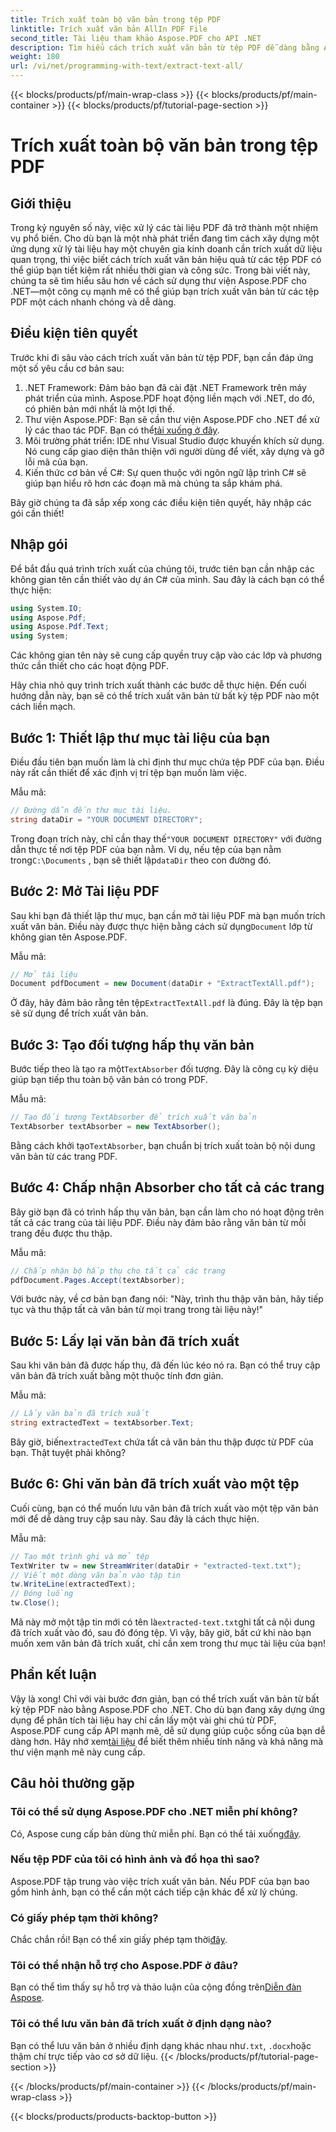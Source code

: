 ```yaml
---
title: Trích xuất toàn bộ văn bản trong tệp PDF
linktitle: Trích xuất văn bản AllIn PDF File
second_title: Tài liệu tham khảo Aspose.PDF cho API .NET
description: Tìm hiểu cách trích xuất văn bản từ tệp PDF dễ dàng bằng Aspose.PDF cho .NET với hướng dẫn từng bước này.
weight: 180
url: /vi/net/programming-with-text/extract-text-all/
---
```


{{< blocks/products/pf/main-wrap-class >}}
{{< blocks/products/pf/main-container >}}
{{< blocks/products/pf/tutorial-page-section >}}

# Trích xuất toàn bộ văn bản trong tệp PDF

## Giới thiệu

Trong kỷ nguyên số này, việc xử lý các tài liệu PDF đã trở thành một nhiệm vụ phổ biến. Cho dù bạn là một nhà phát triển đang tìm cách xây dựng một ứng dụng xử lý tài liệu hay một chuyên gia kinh doanh cần trích xuất dữ liệu quan trọng, thì việc biết cách trích xuất văn bản hiệu quả từ các tệp PDF có thể giúp bạn tiết kiệm rất nhiều thời gian và công sức. Trong bài viết này, chúng ta sẽ tìm hiểu sâu hơn về cách sử dụng thư viện Aspose.PDF cho .NET—một công cụ mạnh mẽ có thể giúp bạn trích xuất văn bản từ các tệp PDF một cách nhanh chóng và dễ dàng.

## Điều kiện tiên quyết

Trước khi đi sâu vào cách trích xuất văn bản từ tệp PDF, bạn cần đáp ứng một số yêu cầu cơ bản sau:

1. .NET Framework: Đảm bảo bạn đã cài đặt .NET Framework trên máy phát triển của mình. Aspose.PDF hoạt động liền mạch với .NET, do đó, có phiên bản mới nhất là một lợi thế.
2. Thư viện Aspose.PDF: Bạn sẽ cần thư viện Aspose.PDF cho .NET để xử lý các thao tác PDF. Bạn có thể[tải xuống ở đây](https://releases.aspose.com/pdf/net/).
3. Môi trường phát triển: IDE như Visual Studio được khuyến khích sử dụng. Nó cung cấp giao diện thân thiện với người dùng để viết, xây dựng và gỡ lỗi mã của bạn.
4. Kiến thức cơ bản về C#: Sự quen thuộc với ngôn ngữ lập trình C# sẽ giúp bạn hiểu rõ hơn các đoạn mã mà chúng ta sắp khám phá.

Bây giờ chúng ta đã sắp xếp xong các điều kiện tiên quyết, hãy nhập các gói cần thiết!

## Nhập gói

Để bắt đầu quá trình trích xuất của chúng tôi, trước tiên bạn cần nhập các không gian tên cần thiết vào dự án C# của mình. Sau đây là cách bạn có thể thực hiện:

```csharp
using System.IO;
using Aspose.Pdf;
using Aspose.Pdf.Text;
using System;
```

Các không gian tên này sẽ cung cấp quyền truy cập vào các lớp và phương thức cần thiết cho các hoạt động PDF. 

Hãy chia nhỏ quy trình trích xuất thành các bước dễ thực hiện. Đến cuối hướng dẫn này, bạn sẽ có thể trích xuất văn bản từ bất kỳ tệp PDF nào một cách liền mạch.

## Bước 1: Thiết lập thư mục tài liệu của bạn

Điều đầu tiên bạn muốn làm là chỉ định thư mục chứa tệp PDF của bạn. Điều này rất cần thiết để xác định vị trí tệp bạn muốn làm việc.

Mẫu mã:

```csharp
// Đường dẫn đến thư mục tài liệu.
string dataDir = "YOUR DOCUMENT DIRECTORY";
```

 Trong đoạn trích này, chỉ cần thay thế`"YOUR DOCUMENT DIRECTORY"` với đường dẫn thực tế nơi tệp PDF của bạn nằm. Ví dụ, nếu tệp của bạn nằm trong`C:\Documents` , bạn sẽ thiết lập`dataDir` theo con đường đó.

## Bước 2: Mở Tài liệu PDF

 Sau khi bạn đã thiết lập thư mục, bạn cần mở tài liệu PDF mà bạn muốn trích xuất văn bản. Điều này được thực hiện bằng cách sử dụng`Document` lớp từ không gian tên Aspose.PDF.

Mẫu mã:

```csharp
// Mở tài liệu
Document pdfDocument = new Document(dataDir + "ExtractTextAll.pdf");
```

 Ở đây, hãy đảm bảo rằng tên tệp`ExtractTextAll.pdf` là đúng. Đây là tệp bạn sẽ sử dụng để trích xuất văn bản.

## Bước 3: Tạo đối tượng hấp thụ văn bản

 Bước tiếp theo là tạo ra một`TextAbsorber` đối tượng. Đây là công cụ kỳ diệu giúp bạn tiếp thu toàn bộ văn bản có trong PDF.

Mẫu mã:

```csharp
// Tạo đối tượng TextAbsorber để trích xuất văn bản
TextAbsorber textAbsorber = new TextAbsorber();
```

 Bằng cách khởi tạo`TextAbsorber`, bạn chuẩn bị trích xuất toàn bộ nội dung văn bản từ các trang PDF.

## Bước 4: Chấp nhận Absorber cho tất cả các trang

Bây giờ bạn đã có trình hấp thụ văn bản, bạn cần làm cho nó hoạt động trên tất cả các trang của tài liệu PDF. Điều này đảm bảo rằng văn bản từ mỗi trang đều được thu thập.

Mẫu mã:

```csharp
// Chấp nhận bộ hấp thụ cho tất cả các trang
pdfDocument.Pages.Accept(textAbsorber);
```

Với bước này, về cơ bản bạn đang nói: "Này, trình thu thập văn bản, hãy tiếp tục và thu thập tất cả văn bản từ mọi trang trong tài liệu này!"

## Bước 5: Lấy lại văn bản đã trích xuất

Sau khi văn bản đã được hấp thụ, đã đến lúc kéo nó ra. Bạn có thể truy cập văn bản đã trích xuất bằng một thuộc tính đơn giản.

Mẫu mã:

```csharp
// Lấy văn bản đã trích xuất
string extractedText = textAbsorber.Text;
```

 Bây giờ, biến`extractedText` chứa tất cả văn bản thu thập được từ PDF của bạn. Thật tuyệt phải không?

## Bước 6: Ghi văn bản đã trích xuất vào một tệp

Cuối cùng, bạn có thể muốn lưu văn bản đã trích xuất vào một tệp văn bản mới để dễ dàng truy cập sau này. Sau đây là cách thực hiện.

Mẫu mã:

```csharp
// Tạo một trình ghi và mở tệp
TextWriter tw = new StreamWriter(dataDir + "extracted-text.txt");
// Viết một dòng văn bản vào tập tin
tw.WriteLine(extractedText);
// Đóng luồng
tw.Close();
```

 Mã này mở một tập tin mới có tên là`extracted-text.txt`ghi tất cả nội dung đã trích xuất vào đó, sau đó đóng tệp. Vì vậy, bây giờ, bất cứ khi nào bạn muốn xem văn bản đã trích xuất, chỉ cần xem trong thư mục tài liệu của bạn!

## Phần kết luận

 Vậy là xong! Chỉ với vài bước đơn giản, bạn có thể trích xuất văn bản từ bất kỳ tệp PDF nào bằng Aspose.PDF cho .NET. Cho dù bạn đang xây dựng ứng dụng để phân tích tài liệu hay chỉ cần lấy một vài ghi chú từ PDF, Aspose.PDF cung cấp API mạnh mẽ, dễ sử dụng giúp cuộc sống của bạn dễ dàng hơn. Hãy nhớ xem[tài liệu](https://reference.aspose.com/pdf/net/) để biết thêm nhiều tính năng và khả năng mà thư viện mạnh mẽ này cung cấp.

## Câu hỏi thường gặp

### Tôi có thể sử dụng Aspose.PDF cho .NET miễn phí không?
 Có, Aspose cung cấp bản dùng thử miễn phí. Bạn có thể tải xuống[đây](https://releases.aspose.com/).

### Nếu tệp PDF của tôi có hình ảnh và đồ họa thì sao?
Aspose.PDF tập trung vào việc trích xuất văn bản. Nếu PDF của bạn bao gồm hình ảnh, bạn có thể cần một cách tiếp cận khác để xử lý chúng.

### Có giấy phép tạm thời không?
 Chắc chắn rồi! Bạn có thể xin giấy phép tạm thời[đây](https://purchase.aspose.com/temporary-license/).

### Tôi có thể nhận hỗ trợ cho Aspose.PDF ở đâu?
 Bạn có thể tìm thấy sự hỗ trợ và thảo luận của cộng đồng trên[Diễn đàn Aspose](https://forum.aspose.com/c/pdf/10).

### Tôi có thể lưu văn bản đã trích xuất ở định dạng nào?
 Bạn có thể lưu văn bản ở nhiều định dạng khác nhau như`.txt`, `.docx`hoặc thậm chí trực tiếp vào cơ sở dữ liệu.
{{< /blocks/products/pf/tutorial-page-section >}}

{{< /blocks/products/pf/main-container >}}
{{< /blocks/products/pf/main-wrap-class >}}

{{< blocks/products/products-backtop-button >}}

